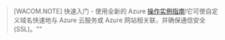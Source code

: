 
> [WACOM.NOTE]
> 快速入门 - 使用全新的 Azure [操作实例指南](http://support.microsoft.com/kb/2990804)!它可使自定义域名快速地与 Azure 云服务或 Azure 网站相关联，并确保通信安全 (SSL)。"<!--HONumber=41-->" 
